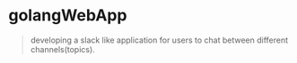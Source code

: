 # golangWebApp
> developing  a slack like application for users to chat between different channels(topics).
